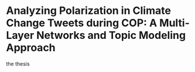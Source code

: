 # Analyzing Polarization in Climate Change Tweets during COP: A Multi-Layer Networks and Topic Modeling Approach

the thesis 